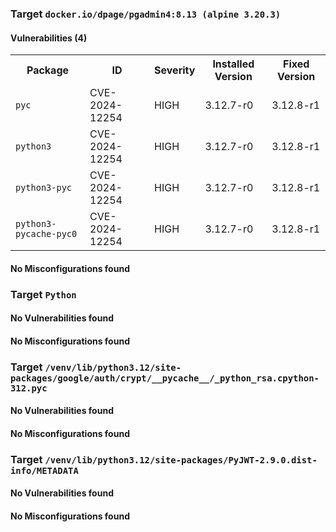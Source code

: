 
<h3>Target <code>docker.io/dpage/pgadmin4:8.13 (alpine 3.20.3)</code></h3>
<h4>Vulnerabilities (4)</h4>
<table>
    <tr>
        <th>Package</th>
        <th>ID</th>
        <th>Severity</th>
        <th>Installed Version</th>
        <th>Fixed Version</th>
    </tr>
    <tr>
        <td><code>pyc</code></td>
        <td>CVE-2024-12254</td>
        <td>HIGH</td>
        <td>3.12.7-r0</td>
        <td>3.12.8-r1</td>
    </tr>
    <tr>
        <td><code>python3</code></td>
        <td>CVE-2024-12254</td>
        <td>HIGH</td>
        <td>3.12.7-r0</td>
        <td>3.12.8-r1</td>
    </tr>
    <tr>
        <td><code>python3-pyc</code></td>
        <td>CVE-2024-12254</td>
        <td>HIGH</td>
        <td>3.12.7-r0</td>
        <td>3.12.8-r1</td>
    </tr>
    <tr>
        <td><code>python3-pycache-pyc0</code></td>
        <td>CVE-2024-12254</td>
        <td>HIGH</td>
        <td>3.12.7-r0</td>
        <td>3.12.8-r1</td>
    </tr>
</table>
<h4>No Misconfigurations found</h4>
<h3>Target <code>Python</code></h3>
<h4>No Vulnerabilities found</h4>
<h4>No Misconfigurations found</h4>
<h3>Target <code>/venv/lib/python3.12/site-packages/google/auth/crypt/__pycache__/_python_rsa.cpython-312.pyc</code></h3>
<h4>No Vulnerabilities found</h4>
<h4>No Misconfigurations found</h4>
<h3>Target <code>/venv/lib/python3.12/site-packages/PyJWT-2.9.0.dist-info/METADATA</code></h3>
<h4>No Vulnerabilities found</h4>
<h4>No Misconfigurations found</h4>
